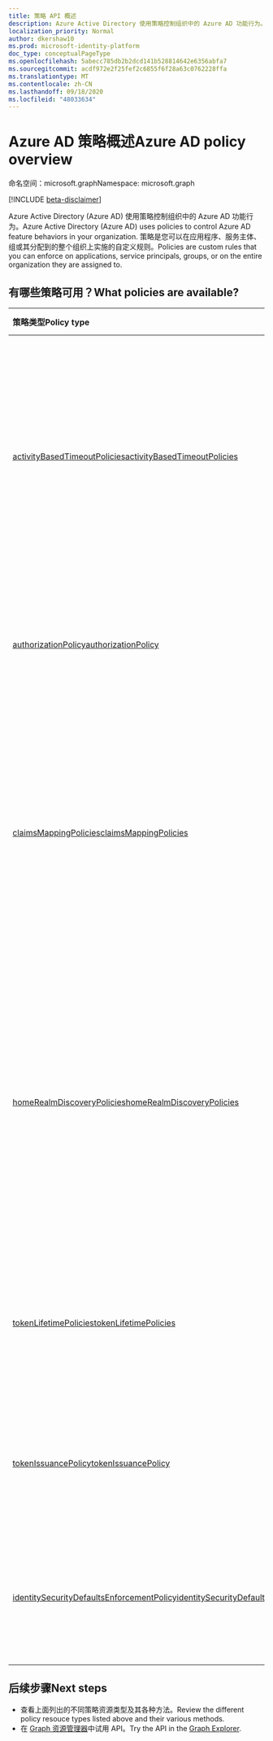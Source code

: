 ```yaml
---
title: 策略 API 概述
description: Azure Active Directory 使用策略控制组织中的 Azure AD 功能行为。
localization_priority: Normal
author: dkershaw10
ms.prod: microsoft-identity-platform
doc_type: conceptualPageType
ms.openlocfilehash: 5abecc785db2b2dcd141b528814642e6356abfa7
ms.sourcegitcommit: acdf972e2f25fef2c6855f6f28a63c0762228ffa
ms.translationtype: MT
ms.contentlocale: zh-CN
ms.lasthandoff: 09/18/2020
ms.locfileid: "48033634"
---
```

# <a name="azure-ad-policy-overview"></a><span data-ttu-id="d4cac-103">Azure AD 策略概述</span><span class="sxs-lookup"><span data-stu-id="d4cac-103">Azure AD policy overview</span></span>

<span data-ttu-id="d4cac-104">命名空间：microsoft.graph</span><span class="sxs-lookup"><span data-stu-id="d4cac-104">Namespace: microsoft.graph</span></span>

[!INCLUDE [beta-disclaimer](../../includes/beta-disclaimer.md)]

<span data-ttu-id="d4cac-105">Azure Active Directory (Azure AD) 使用策略控制组织中的 Azure AD 功能行为。</span><span class="sxs-lookup"><span data-stu-id="d4cac-105">Azure Active Directory (Azure AD) uses policies to control Azure AD feature behaviors in your organization.</span></span> <span data-ttu-id="d4cac-106">策略是您可以在应用程序、服务主体、组或其分配到的整个组织上实施的自定义规则。</span><span class="sxs-lookup"><span data-stu-id="d4cac-106">Policies are custom rules that you can enforce on applications, service principals, groups, or on the entire organization they are assigned to.</span></span>

## <a name="what-policies-are-available"></a><span data-ttu-id="d4cac-107">有哪些策略可用？</span><span class="sxs-lookup"><span data-stu-id="d4cac-107">What policies are available?</span></span>

| <span data-ttu-id="d4cac-108">策略类型</span><span class="sxs-lookup"><span data-stu-id="d4cac-108">Policy type</span></span>       | <span data-ttu-id="d4cac-109">说明</span><span class="sxs-lookup"><span data-stu-id="d4cac-109">Description</span></span> | <span data-ttu-id="d4cac-110">示例</span><span class="sxs-lookup"><span data-stu-id="d4cac-110">Examples</span></span> |
|:-------------|:------------|:------------|
|[<span data-ttu-id="d4cac-111">activityBasedTimeoutPolicies</span><span class="sxs-lookup"><span data-stu-id="d4cac-111">activityBasedTimeoutPolicies</span></span>](activityBasedTimeoutPolicy.md)| <span data-ttu-id="d4cac-112">表示在一段时间不活动后控制 web 会话的自动注销的策略，适用于支持基于活动的超时功能的应用程序。</span><span class="sxs-lookup"><span data-stu-id="d4cac-112">Represents a policy that controls automatic sign-out for web sessions after a period of inactivity, for applications that support activity-based timeout functionality.</span></span>| <span data-ttu-id="d4cac-113">将 Azure 门户配置为使非活动超时为15分钟。</span><span class="sxs-lookup"><span data-stu-id="d4cac-113">Configure the Azure portal to have an inactivity timeout of 15 minutes.</span></span> |
|[<span data-ttu-id="d4cac-114">authorizationPolicy</span><span class="sxs-lookup"><span data-stu-id="d4cac-114">authorizationPolicy</span></span>](authorizationpolicy.md)| <span data-ttu-id="d4cac-115">表示可控制 Azure Active Directory 的授权设置的策略。</span><span class="sxs-lookup"><span data-stu-id="d4cac-115">Represents a policy that can control authorization settings of Azure Active Directory.</span></span> | <span data-ttu-id="d4cac-116">将 Azure AD 配置为阻止租户中的 MSOL PowerShell。</span><span class="sxs-lookup"><span data-stu-id="d4cac-116">Configure Azure AD to block MSOL PowerShell in the tenant.</span></span> |
|[<span data-ttu-id="d4cac-117">claimsMappingPolicies</span><span class="sxs-lookup"><span data-stu-id="d4cac-117">claimsMappingPolicies</span></span>](claimsMappingPolicy.md)| <span data-ttu-id="d4cac-118">表示对颁发给特定应用程序的令牌的 WS 馈送、SAML、OAuth 2.0 和 OpenID Connect 协议的声明映射策略。</span><span class="sxs-lookup"><span data-stu-id="d4cac-118">Represents the claim-mapping policies for WS-Fed, SAML, OAuth 2.0, and OpenID Connect protocols, for tokens issued to a specific application.</span></span> | <span data-ttu-id="d4cac-119">创建和分配策略以省略颁发给服务主体的令牌中的基本声明。</span><span class="sxs-lookup"><span data-stu-id="d4cac-119">Create and assign a policy to omit the basic claims from tokens issued to a service principal.</span></span> |
|[<span data-ttu-id="d4cac-120">homeRealmDiscoveryPolicies</span><span class="sxs-lookup"><span data-stu-id="d4cac-120">homeRealmDiscoveryPolicies</span></span>](homeRealmDiscoveryPolicy.md)| <span data-ttu-id="d4cac-121">表示用于控制联盟用户的 Azure Active Directory 身份验证行为的策略，尤其适用于联合域中的自动加速和用户身份验证限制。</span><span class="sxs-lookup"><span data-stu-id="d4cac-121">Represents a policy to control Azure Active Directory authentication behavior for federated users, in particular for auto-acceleration and user authentication restrictions in federated domains.</span></span>| <span data-ttu-id="d4cac-122">将所有用户配置为跳过 "主页领域发现"，并将其直接路由到 ADFS 进行身份验证。</span><span class="sxs-lookup"><span data-stu-id="d4cac-122">Configure all users to skip home realm discovery and be routed directly to ADFS for authentication.</span></span> |
|[<span data-ttu-id="d4cac-123">tokenLifetimePolicies</span><span class="sxs-lookup"><span data-stu-id="d4cac-123">tokenLifetimePolicies</span></span>](tokenlifetimepolicy.md)|<span data-ttu-id="d4cac-124">表示用于访问受保护的资源的访问令牌的生存期持续时间。</span><span class="sxs-lookup"><span data-stu-id="d4cac-124">Represents the lifetime duration of access tokens used to access protected resources.</span></span>| <span data-ttu-id="d4cac-125">配置一个具有短于默认令牌生存期的特别敏感的应用程序。</span><span class="sxs-lookup"><span data-stu-id="d4cac-125">Configure a particularly sensitive application with a shorter than default token lifetime.</span></span>|
|[<span data-ttu-id="d4cac-126">tokenIssuancePolicy</span><span class="sxs-lookup"><span data-stu-id="d4cac-126">tokenIssuancePolicy</span></span>](tokenIssuancePolicy.md)|<span data-ttu-id="d4cac-127">表示指定由 Azure AD 颁发的 SAML 令牌的特征的策略。</span><span class="sxs-lookup"><span data-stu-id="d4cac-127">Represents the policy to specify the characteristics of SAML tokens issued by Azure AD.</span></span>| <span data-ttu-id="d4cac-128">配置用于发出 SAML 令牌的签名算法或 SAML 令牌版本。</span><span class="sxs-lookup"><span data-stu-id="d4cac-128">Configure the signing algorithm or SAML token version to be used to issue the SAML token.</span></span>
|[<span data-ttu-id="d4cac-129">identitySecurityDefaultsEnforcementPolicy</span><span class="sxs-lookup"><span data-stu-id="d4cac-129">identitySecurityDefaultsEnforcementPolicy</span></span>](identitysecuritydefaultsenforcementpolicy.md)|<span data-ttu-id="d4cac-130">代表 "Azure AD 安全性默认策略"。</span><span class="sxs-lookup"><span data-stu-id="d4cac-130">Represents the Azure AD security defaults policy.</span></span>| <span data-ttu-id="d4cac-131">配置 Azure AD 安全性默认策略以防止受到常见攻击。</span><span class="sxs-lookup"><span data-stu-id="d4cac-131">Configure the Azure AD security defaults policy to protect against common attacks.</span></span>

## <a name="next-steps"></a><span data-ttu-id="d4cac-132">后续步骤</span><span class="sxs-lookup"><span data-stu-id="d4cac-132">Next steps</span></span>

* <span data-ttu-id="d4cac-133">查看上面列出的不同策略资源类型及其各种方法。</span><span class="sxs-lookup"><span data-stu-id="d4cac-133">Review the different policy resouce types listed above and their various methods.</span></span>
* <span data-ttu-id="d4cac-134">在 [Graph 资源管理器](https://developer.microsoft.com/graph/graph-explorer)中试用 API。</span><span class="sxs-lookup"><span data-stu-id="d4cac-134">Try the API in the [Graph Explorer](https://developer.microsoft.com/graph/graph-explorer).</span></span>


